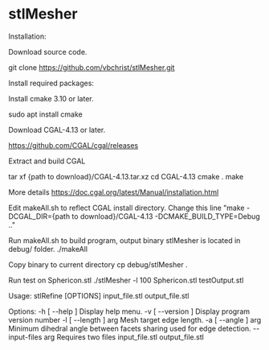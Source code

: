 # stlMesher

Installation:

Download source code.

git clone https://github.com/vbchrist/stlMesher.git


Install required packages:

Install cmake 3.10 or later.

sudo apt install cmake


Download CGAL-4.13 or later.

https://github.com/CGAL/cgal/releases


Extract and build CGAL

tar xf {path to download}/CGAL-4.13.tar.xz
cd CGAL-4.13
cmake .
make

More details https://doc.cgal.org/latest/Manual/installation.html


Edit makeAll.sh to reflect CGAL install directory.
Change this line "make -DCGAL_DIR={path to download}/CGAL-4.13 -DCMAKE_BUILD_TYPE=Debug .."


Run makeAll.sh to build program, output binary stlMesher is located in debug/ folder.
./makeAll


Copy binary to current directory 
cp debug/stlMesher .


Run test on Sphericon.stl
./stlMesher -l 100 Sphericon.stl testOutput.stl


Usage: stlRefine [OPTIONS] input_file.stl output_file.stl

Options:
  -h [ --help ]         Display help menu.
  -v [ --version ]      Display program version number
  -l [ --length ] arg   Mesh target edge length.
  -a [ --angle ] arg    Minimum dihedral angle between facets sharing used for
                        edge detection.
  --input-files arg     Requires two files input_file.stl output_file.stl
